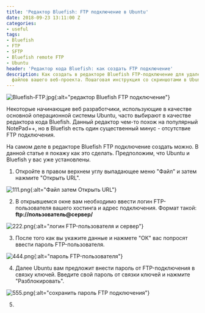 ```yaml
---
title: 'Редактор Bluefish: FTP подключение в Ubuntu'
date: 2018-09-23 13:11:00 Z
categories:
- useful
tags:
- Bluefish
- FTP
- SFTP
- Bluefish remote FTP
- Ubuntu
header: 'Редактор кода Bluefish: как создать FTP подключение'
description: Как создать в редакторе Bluefish FTP-подключение для удаленного редактирования
  файлов вашего веб-проекта. Пошаговая инструкция со скриншотами в Ubuntu 18.04.
---
```


![Bluefish-FTP.jpg](/uploads/Bluefish-FTP.jpg){:alt="редактор Bluefish FTP подключение"}

Некоторые начинающие веб разработчики, использующие в качестве основной операционной системы Ubuntu, часто выбирают в качестве редактора кода Bluefish. Данный редактор чем-то похож на популярный NotePad++, но в Bluefish есть один существенный минус - отсутствие FTP подключения. 

На самом деле в редакторе Bluefish FTP подключение создать можно. В данной статье я покажу как это сделать. Предположим, что Ubuntu и Bluefish у вас уже установлены. 

1) Откройте в правом верхнем углу выпадающее меню "Файл" и затем нажмите "Открыть URL".

![111.png](/uploads/111.png){:alt="Файл затем Открыть URL"}

2) В открывшемся окне вам необходимо ввести логин FTP-пользователя вашего хостинга и адрес подключения. Формат такой: **ftp://пользователь@сервер/**

![222.png](/uploads/222.png){:alt="логин FTP-пользователя и сервер"}

3) После того как вы укажите данные и нажмете "ОК" вас попросят ввести пароль FTP-пользователя.

![444.png](/uploads/444.png){:alt="пароль FTP-пользователя"}

4) Далее Ubuntu вам предложит внести пароль от FTP-подключения в связку ключей. Введите свой пароль от связки ключей и нажмите "Разблокировать".

![555.png](/uploads/555.png){:alt="сохранить пароль FTP подключения"}

5) 